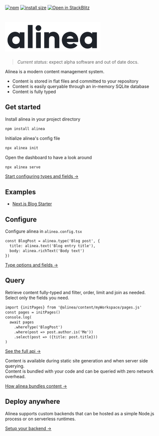 [![npm](https://img.shields.io/npm/v/alinea.svg)](https://npmjs.org/package/alinea)
[![install size](https://packagephobia.com/badge?p=alinea)](https://packagephobia.com/result?p=alinea)
[![Open in StackBlitz](https://developer.stackblitz.com/img/open_in_stackblitz_small.svg)](https://stackblitz.com/github/alineacms/alinea/tree/main/examples/framework-next)

# [![Alinea CMS logo](https://github.com/alineacms/alinea/raw/HEAD/apps/web/public/logo.svg)](https://alinea.sh)

> _Current status_: expect alpha software and out of date docs.

Alinea is a modern content management system.

- Content is stored in flat files and committed to your repository
- Content is easily queryable through an in-memory SQLite database
- Content is fully typed

## Get started

Install alinea in your project directory

```sh
npm install alinea
```

Initialize alinea's config file

```sh
npx alinea init
```

Open the dashboard to have a look around

```sh
npx alinea serve
```

[Start configuring types and fields →](https://alinea.sh/docs/configuration/intro)

## Examples

- [Next.js Blog Starter](https://github.com/alineacms/alinea/tree/main/examples/framework-next)

## Configure

Configure alinea in `alinea.config.tsx`

```tsx
const BlogPost = alinea.type('Blog post', {
  title: alinea.text('Blog entry title'),
  body: alinea.richText('Body text')
})
```

[Type options and fields →](https://alinea.sh/docs/configuration/type)

## Query

Retrieve content fully-typed and filter, order, limit and join as needed.  
Select only the fields you need.

```tsx
import {initPages} from '@alinea/content/myWorkspace/pages.js'
const pages = initPages()
console.log(
  await pages
    .whereType('BlogPost')
    .where(post => post.author.is('Me'))
    .select(post => ({title: post.title}))
)
```

[See the full api →](https://alinea.sh/docs/content/pages)

Content is available during static site generation and when server side querying.  
Content is bundled with your code and can be queried with zero network overhead.

[How alinea bundles content →](https://alinea.sh/docs/content/introduction)

## Deploy anywhere

Alinea supports custom backends that can be hosted as a simple Node.js process or on serverless runtimes.

[Setup your backend →](https://alinea.sh/docs/deploy/intro)
